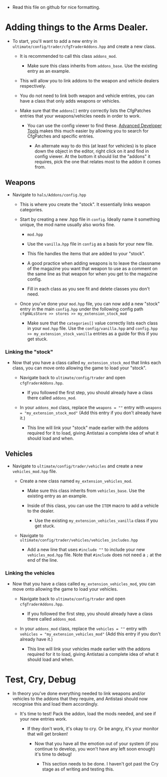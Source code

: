 - Read this file on github for nice formatting.

# Adding things to the Arms Dealer.

- To start, you'll want to add a new entry in `ultimate/config/trader/cfgTraderAddons.hpp` and create a new class.

    - It is recommended to call this class `addons_mod`.

        - Make sure this class inherits from `addons_base`. Use the existing entry as an example.

    - This will allow you to link addons to the weapon and vehicle dealers respectively.

    - You do not need to link both weapon and vehicle entries, you can have a class that only adds weapons or vehicles.

    - Make sure that the `addons[]` entry correctly lists the CfgPatches entries that your weapons/vehicles needs in order to work.

        - You can use the config viewer to find these. [Advanced Developer Tools](https://steamcommunity.com/sharedfiles/filedetails/?id=2369477168) makes this much easier by allowing you to search for CfgPatches and specific entries.

            - An alternate way to do this (at least for vehicles) is to place down the object in the editor, right click on it and find in config viewer. At the bottom it should list the "addons" it requires, pick the one that relates most to the addon it comes from.

## Weapons

- Navigate to `hals/Addons/config.hpp`

    - This is where you create the "stock". It essentially links weapon categories.

    - Start by creating a new .hpp file in `config`. Ideally name it something unique, the mod name usually also works fine.

        - `mod.hpp`

        - Use the `vanilla.hpp` file in `config` as a basis for your new file.

        - This file handles the items that are added to your "stock".

        - A good practice when adding weapons is to leave the classname of the magazine you want that weapon to use as a comment on the same line as that weapon for when you get to the magazine config.

        - Fill in each class as you see fit and delete classes you don't need.

    - Once you've done your `mod.hpp` file, you can now add a new "stock" entry in the main `config.hpp` under the following config path `cfgHALsStore >> stores >> my_extension_stock_mod`

        - Make sure that the `categories[]` value correctly lists each class in your `mod.hpp` file. Use the `config/vanilla.hpp` and `config.hpp >> my_extension_stock_vanilla` entries as a guide for this if you get stuck.

### Linking the "stock"

- Now that you have a class called `my_extension_stock_mod` that links each class, you can move onto allowing the game to load your "stock".

    - Navigate back to `ultimate/config/trader` and open `cfgTraderAddons.hpp`.

        - If you followed the first step, you should already have a class there called `addons_mod`.

    - In your `addons_mod` class, replace the `weapons = ""` entry with `weapons = "my_extension_stock_mod"` (Add this entry if you don't already have it.)
    
        - This line will link your "stock" made earlier with the addons required for it to load, giving Antistasi a complete idea of what it should load and when.

## Vehicles

- Navigate to `ultimate/config/trader/vehicles` and create a new `vehicles_mod.hpp` file. 

    - Create a new class named `my_extension_vehicles_mod`.

        - Make sure this class inherits from `vehicles_base`. Use the existing entry as an example.

        - Inside of this class, you can use the `ITEM` macro to add a vehicle to the dealer.

            - Use the existing `my_extension_vehicles_vanilla` class if you get stuck.

    - Navigate to `ultimate/config/trader/vehicles/vehicles_includes.hpp`

        - Add a new line that uses `#include ""` to include your new `vehicles_mod.hpp` file. Note that `#include` does not need a `;` at the end of the line.

### Linking the vehicles

- Now that you have a class called `my_extension_vehicles_mod`, you can move onto allowing the game to load your vehicles.

    - Navigate back to `ultimate/config/trader` and open `cfgTraderAddons.hpp`.

        - If you followed the first step, you should already have a class there called `addons_mod`.

    - In your `addons_mod` class, replace the `vehicles = ""` entry with `vehicles = "my_extension_vehicles_mod"` (Add this entry if you don't already have it.)
    
        - This line will link your vehicles made earlier with the addons required for it to load, giving Antistasi a complete idea of what it should load and when.

# Test, Cry, Debug

- In theory you've done everything needed to link weapons and/or vehicles to the addons that they require, and Antistasi should now recognise this and load them accordingly.

    - It's time to test! Pack the addon, load the mods needed, and see if your new entries work.

        - If they don't work, it's okay to cry. Or be angry, it's your monitor that will get broken!

            - Now that you have all the emotion out of your system (if you continue to develop, you won't have any left soon enough) it's time to debug!

                - This section needs to be done. I haven't got past the Cry stage as of writing and testing this.